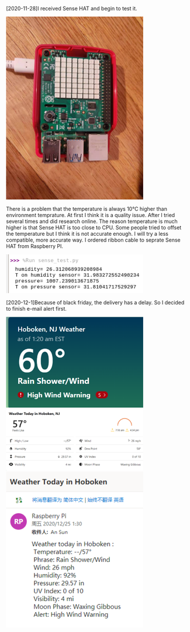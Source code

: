[2020-11-28]I received Sense HAT and begin to test it.

<img src="https://github.com/imsansan/IoT/blob/master/Project/img/SenseHAT.jpg" width="375">

There is a problem that the temperature is always 10°C higher than environment temprature. At first I think it is a quality issue. After I tried several times and did research online. The reason temperature is much higher is that Sense HAT is too close to CPU. Some people tried to offset the temperature but I think it is not accurate enough. I will try a less compatible, more accurate way. I ordered ribbon cable to seprate Sense HAT from Raspberry PI.

<img src="https://github.com/imsansan/IoT/blob/master/Project/img/screenshot1.png" width="375">

[2020-12-1]Because of black friday, the delivery has a delay. So I decided to finish e-mail alert first.

<img src="https://github.com/imsansan/IoT/blob/master/Project/img/weather.com.png" width="375">

<img src="https://github.com/imsansan/IoT/blob/master/Project/img/detail.png" width="375">

<img src="https://github.com/imsansan/IoT/blob/master/Project/img/email1.png" width="375">
